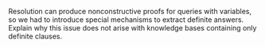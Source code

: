 

Resolution can produce nonconstructive proofs for queries with
variables, so we had to introduce special mechanisms to extract definite
answers. Explain why this issue does not arise with knowledge bases
containing only definite clauses.
